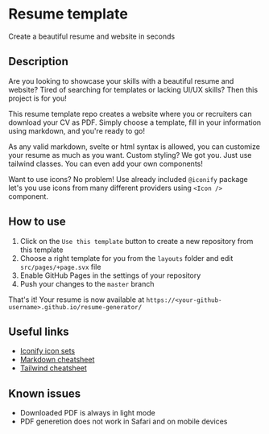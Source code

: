 # Resume template

Create a beautiful resume and website in seconds

## Description

Are you looking to showcase your skills with a beautiful resume and website? Tired of searching for templates or lacking UI/UX skills? Then this project is for you!

This resume template repo creates a website where you or recruiters can download your CV as PDF. Simply choose a template, fill in your information using markdown, and you're ready to go!

As any valid markdown, svelte or html syntax is allowed, you can customize your resume as much as you want. Custom styling? We got you. Just use tailwind classes. You can even add your own components!

Want to use icons? No problem! Use already included `@iconify` package let's you use icons from many different providers using `<Icon />` component.

## How to use

1. Click on the `Use this template` button to create a new repository from this template
2. Choose a right template for you from the `layouts` folder and edit `src/pages/+page.svx` file
3. Enable GitHub Pages in the settings of your repository
4. Push your changes to the `master` branch

That's it! Your resume is now available at `https://<your-github-username>.github.io/resume-generator/`

## Useful links

- [Iconify icon sets](https://icon-sets.iconify.design/)
- [Markdown cheatsheet](https://dev.to/imluka/the-only-markdown-cheatsheet-you-will-ever-need-ccg)
- [Tailwind cheatsheet](https://nerdcave.com/tailwind-cheat-sheet)

## Known issues

- Downloaded PDF is always in light mode
- PDF generetion does not work in Safari and on mobile devices
